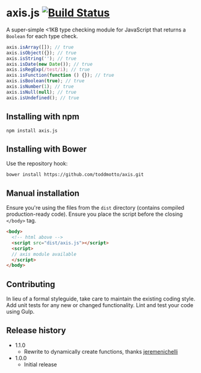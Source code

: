 # axis.js [![Build Status](https://travis-ci.org/toddmotto/axis.svg)](https://travis-ci.org/toddmotto/axis)

A super-simple &lt;1KB type checking module for JavaScript that returns a `Boolean` for each type check.

```js
axis.isArray([]); // true
axis.isObject({}); // true
axis.isString(''); // true
axis.isDate(new Date()); // true
axis.isRegExp(/test/i); // true
axis.isFunction(function () {}); // true
axis.isBoolean(true); // true
axis.isNumber(1); // true
axis.isNull(null); // true
axis.isUndefined(); // true
```

## Installing with npm

```
npm install axis.js
```

## Installing with Bower
Use the repository hook:

```
bower install https://github.com/toddmotto/axis.git
```

## Manual installation
Ensure you're using the files from the `dist` directory (contains compiled production-ready code). Ensure you place the script before the closing `</body>` tag.
  
```html
<body>
  <!-- html above -->
  <script src="dist/axis.js"></script>
  <script>
  // axis module available
  </script>
</body>
```

## Contributing
In lieu of a formal styleguide, take care to maintain the existing coding style. Add unit tests for any new or changed functionality. Lint and test your code using Gulp.

## Release history

- 1.1.0
  - Rewrite to dynamically create functions, thanks [jeremenichelli](https://github.com/toddmotto/axis/pull/1)
- 1.0.0
  - Initial release
